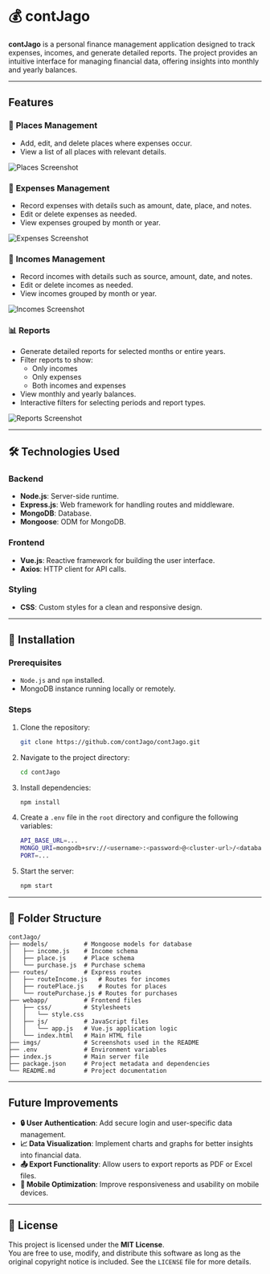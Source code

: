 # 💰 contJago

**contJago** is a personal finance management application designed to track expenses, incomes, and generate detailed reports. 
The project provides an intuitive interface for managing financial data, offering insights into monthly and yearly balances.

---

## Features

### 📍 **Places Management**
- Add, edit, and delete places where expenses occur.
- View a list of all places with relevant details.

![Places Screenshot](./imgs/posti.png)

### 🛒 **Expenses Management**
- Record expenses with details such as amount, date, place, and notes.
- Edit or delete expenses as needed.
- View expenses grouped by month or year.

![Expenses Screenshot](./imgs/spese.png)

### 💸 **Incomes Management**
- Record incomes with details such as source, amount, date, and notes.
- Edit or delete incomes as needed.
- View incomes grouped by month or year.

![Incomes Screenshot](./imgs/entrate.png)

### 📊 **Reports**
- Generate detailed reports for selected months or entire years.
- Filter reports to show:
  - Only incomes
  - Only expenses
  - Both incomes and expenses
- View monthly and yearly balances.
- Interactive filters for selecting periods and report types.

![Reports Screenshot](./imgs/report.png)

---

## 🛠️ Technologies Used

### Backend
- **Node.js**: Server-side runtime.
- **Express.js**: Web framework for handling routes and middleware.
- **MongoDB**: Database.
- **Mongoose**: ODM for MongoDB.

### Frontend
- **Vue.js**: Reactive framework for building the user interface.
- **Axios**: HTTP client for API calls.

### Styling
- **CSS**: Custom styles for a clean and responsive design.

---

## 🚀 Installation

### Prerequisites
- `Node.js` and `npm` installed.
- MongoDB instance running locally or remotely.

### Steps
1. Clone the repository:
   ```bash
   git clone https://github.com/contJago/contJago.git
   ```
2. Navigate to the project directory:
    ```bash
    cd contJago
    ```
3. Install dependencies:
    ```bash
    npm install
    ```
4. Create a `.env` file in the `root` directory and configure the following variables:
    ```bash
    API_BASE_URL=...
    MONGO_URI=mongodb+srv://<username>:<password>@<cluster-url>/<database-name>
    PORT=...
    ```
5. Start the server:
    ```bash
    npm start
    ```

---

## 📂 Folder Structure
    
    contJago/
    ├── models/          # Mongoose models for database
    │   ├── income.js    # Income schema
    │   ├── place.js     # Place schema
    │   └── purchase.js  # Purchase schema
    ├── routes/          # Express routes
    │   ├── routeIncome.js   # Routes for incomes
    │   ├── routePlace.js    # Routes for places
    │   └── routePurchase.js # Routes for purchases
    ├── webapp/          # Frontend files
    │   ├── css/         # Stylesheets
    │   │   └── style.css
    │   ├── js/          # JavaScript files
    │   │   └── app.js   # Vue.js application logic
    │   └── index.html   # Main HTML file
    ├── imgs/            # Screenshots used in the README
    ├── .env             # Environment variables
    ├── index.js         # Main server file
    ├── package.json     # Project metadata and dependencies
    └── README.md        # Project documentation

---

## Future Improvements
- **🔒 User Authentication**: Add secure login and user-specific data management.
- **📈 Data Visualization**: Implement charts and graphs for better insights into financial data.
- **📤 Export Functionality**: Allow users to export reports as PDF or Excel files.
- **📱 Mobile Optimization**: Improve responsiveness and usability on mobile devices.

---

## 📜 License
This project is licensed under the **MIT License**.  
You are free to use, modify, and distribute this software as long as the original copyright notice is included. See the `LICENSE` file for more details.

